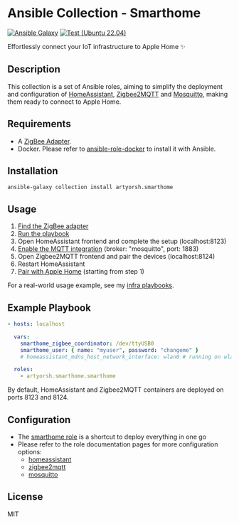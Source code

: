 # Ansible Collection - Smarthome

[![Ansible Galaxy](https://img.shields.io/badge/collection-artyorsh.smarthome-blue)](https://galaxy.ansible.com/artyorsh/smarthome)
[![Test (Ubuntu 22.04)](https://github.com/artyorsh/ansible-collection-smarthome/actions/workflows/test-ubuntu-lts.yml/badge.svg?event=push)](https://github.com/artyorsh/ansible-collection-smarthome/actions/workflows/test-ubuntu-lts.yml)

Effortlessly connect your IoT infrastructure to Apple Home ✨

## Description

This collection is a set of Ansible roles, aiming to simplify the deployment and configuration
of [HomeAssistant](https://home-assistant.io),
[Zigbee2MQTT](https://www.zigbee2mqtt.io)
and [Mosquitto](https://mosquitto.org),
making them ready to connect to Apple Home.

## Requirements

- A [ZigBee Adapter](https://www.zigbee2mqtt.io/guide/getting-started/#prerequisites).
- Docker. Please refer to [ansible-role-docker](https://github.com/geerlingguy/ansible-role-docker?tab=readme-ov-file#ansible-role-docker) to install it with Ansible.

## Installation

```
ansible-galaxy collection install artyorsh.smarthome
```

## Usage

1. [Find the ZigBee adapter](https://www.zigbee2mqtt.io/guide/getting-started/#installation)
2. [Run the playbook](#example-playbook)
3. Open HomeAssistant frontend and complete the setup (localhost:8123)
4. [Enable the MQTT integration](https://www.home-assistant.io/integrations/mqtt/#broker-configuration) (broker: "mosquitto", port: 1883)
5. Open Zigbee2MQTT frontend and pair the devices (localhost:8124)
6. Restart HomeAssistant
7. [Pair with Apple Home](https://www.home-assistant.io/integrations/homekit/#setup) (starting from step 1)

For a real-world usage example, see my [infra playbooks](https://github.com/artyorsh/infra).

## Example Playbook

```yaml
- hosts: localhost

  vars:
    smarthome_zigbee_coordinator: /dev/ttyUSB0
    smarthome_user: { name: "myuser", password: "changeme" }
    # homeassistant_mdns_host_network_interface: wlan0 # running on wlan?

  roles:
    - artyorsh.smarthome.smarthome
```

By default, HomeAssistant and Zigbee2MQTT containers are deployed on ports 8123 and 8124.

## Configuration

- The [smarthome role](./roles/smarthome/README.md) is a shortcut to deploy everything in one go
- Please refer to the role documentation pages for more configuration options:
  - [homeassistant](./roles/homeassistant/README.md)
  - [zigbee2mqtt](./roles/zigbee2mqtt/README.md)
  - [mosquitto](./roles/mosquitto/README.md)

## License

MIT

